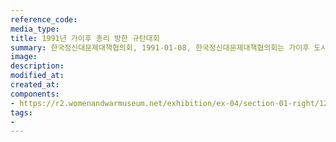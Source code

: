 ```yaml
---
reference_code:
media_type:
title: 1991년 가이후 총리 방한 규탄대회
summary: 한국정신대문제대책협의회, 1991-01-08, 한국정신대문제대책협의회는 가이후 도시키 일본 총리 방한에 반대하는 규탄대회를 열고, 일본군'위안부' 문제에 대한 사실인정과 공식사죄를 촉구하며 파고다공원에서 종로1가까지 행진했다. 
image:
description:
modified_at:
created_at:
components:
- https://r2.womenandwarmuseum.net/exhibition/ex-04/section-01-right/12_파고다%20공원%20앞에서%20수요시위.JPG
tags:
-
---
```

